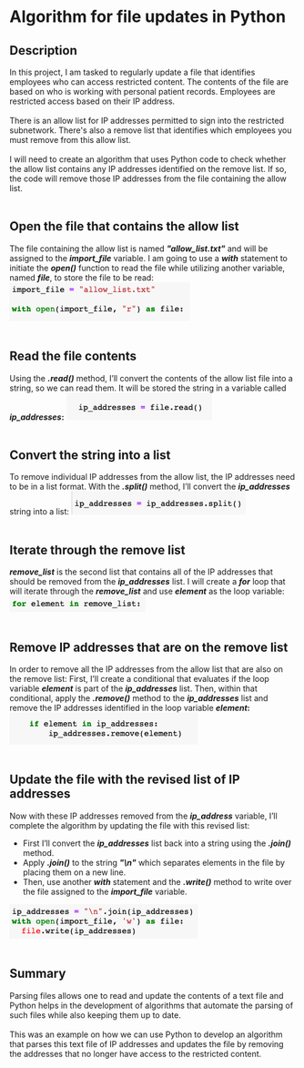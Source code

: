 <h1>Algorithm for file updates in Python</h1>

<h2>Description</h2>
In this project, I am tasked to regularly update a file that identifies employees who can access restricted content. The contents of the file are based on who is working with personal patient records. Employees are restricted access based on their IP address. 
<br><br>
There is an allow list for IP addresses permitted to sign into the restricted subnetwork. 
There's also a remove list that identifies which employees you must remove from this allow list.
<br><br>
I will need to create an algorithm that uses Python code to check whether the allow list contains any IP addresses identified on the remove list. If so, the code will remove those IP addresses from the file containing the allow list.
<br>
<br>

<h2>Open the file that contains the allow list</h2>
The file containing the allow list is named <b><i>"allow_list.txt"</i></b> and will be assigned to the <b><i>import_file</i></b>  variable. I am going to use a <b><i>with</i></b> statement to initiate the <b><i>open()</i></b> function to read the file while utilizing another variable, named <b><i>file</i></b>, to store the file to be read:
<img src="image1.png">
<br>
<br>

<h2>Read the file contents</h2>
Using the <b><i>.read()</i></b>  method, I’ll convert the contents of the allow list file into a string, so we can read them. It will be stored the string in a variable called <b><i>ip_addresses</i>:</b>
<img src="image2.png">
<br>
<br>

<h2>Convert the string into a list</h2>
To remove individual IP addresses from the allow list, the IP addresses need to be in a list format. With the <b><i>.split()</i></b>  method, I’ll convert the <b><i>ip_addresses</i></b> string into a list:</b>
<img src="image3.png">
<br>
<br>

<h2>Iterate through the remove list</h2>
<b><i>remove_list</i></b>  is the second list that contains all of the IP addresses that should be removed from the <b><i>ip_addresses</i></b>  list. I will create a <b><i>for</i></b>  loop that will iterate through the <b><i>remove_list</i></b> and use <b><i>element</i></b> as the loop variable:</br>
<img src="image4.png">
<br>
<br>

<h2>Remove IP addresses that are on the remove list</h2>
In order to remove all the IP addresses from the allow list that are also on the remove list: 
First, I’ll create a conditional that evaluates if the loop variable <b><i>element</i></b> is part of the <b><i>ip_addresses</i></b> list. 
Then, within that conditional, apply the <b><i>.remove()</i></b> method to the <b><i>ip_addresses</i></b> list and remove the IP addresses identified in the loop variable <b><i>element</i>:</b>
<img src="image5.png">
<br>
<br>

<h2>Update the file with the revised list of IP addresses</h2>
<b><i>
</i></b>
Now with these IP addresses removed from the <b><i>ip_address</i></b> variable, I’ll complete the algorithm by updating the file with this revised list:

- First I’ll convert the <b><i>ip_addresses</i></b> list back into a string using the <b><i>.join()</i></b> method.
- Apply <b><i>.join()</i></b> to the string <b><i>"\n"</i></b> which separates elements in the file by placing them on a new line.
- Then, use another <b><i>with</i></b> statement and the <b><i>.write()</i></b> method to write over the file assigned to the <b><i>import_file</i></b> variable. </br>
<img src="image6.png">
<br>
<br>

<h2>Summary</h2>
Parsing files allows one to read and update the contents of a text file and Python helps in the development of algorithms that automate the parsing of such files while also keeping them up to date.
</br>
</br>
This was an example on how we can use Python to develop an algorithm that parses this text file of IP addresses and updates the file by removing the addresses that no longer have access to the restricted content.
